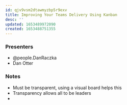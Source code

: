 ```yaml
---
id: qjv9vsm2dtawmyzbp5r9exv
title: Improving Your Teams Delivery Using Kanban
desc: ''
updated: 1653489972090
created: 1653488751355
---
```


### Presenters
- @people.DanRaczka
- Dan Otter

### Notes
- Must be transparent, using a visual board helps this
- Transparency allows all to be leaders
- 
